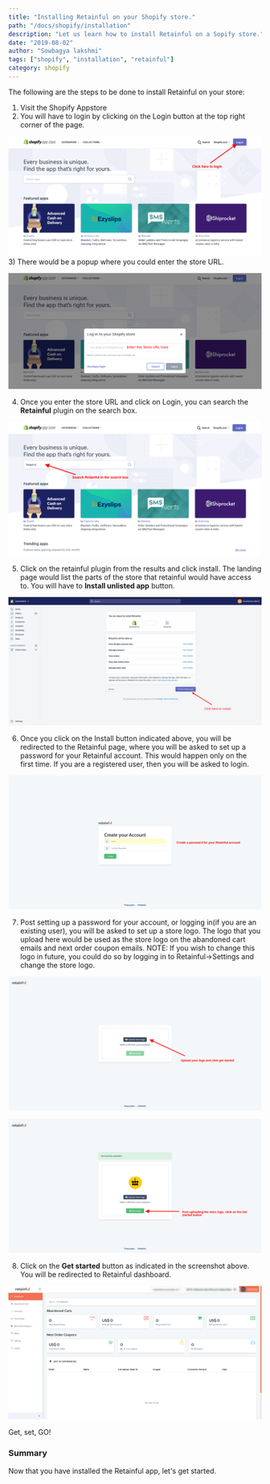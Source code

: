```yaml
---
title: "Installing Retainful on your Shopify store."
path: "/docs/shopify/installation"
description: "Let us learn how to install Retainful on a Sopify store."
date: "2019-08-02"
author: "Sowbagya lakshmi"
tags: ["shopify", "installation", "retainful"]
category: shopify
---
```


The following are the steps to be done to install Retainful on your store:

1) Visit the Shopify <link-text url="https://apps.shopify.com/" target="_blank" rel="noopener">Appstore</link-text>
2) You will have to login by clicking on the Login button at the top right corner of the page.

![Login button](../../images/docs/shopify/installation/login-button.png)
3) There would be a popup where you could enter the store URL.

![Store url](../../images/docs/shopify/installation/store-url.png)

4) Once you enter the store URL and click on Login, you can search the **Retainful** plugin on the search box.

![Search plugin](../../images/docs/shopify/installation/search-retainful.png)

5) Click on the retainful plugin from the results and click install. The landing page would list the parts of the store that retainful would have access to. You will have to **Install unlisted app** button.

![Permission](../../images/docs/shopify/installation/permission.png)

6) Once you click on the Install button indicated above, you will be redirected to the Retainful page, where you will be asked to set up a password for your Retainful account. This would happen only on the first time. If you are a registered user, then you will be asked to login.

![Password setup](../../images/docs/shopify/installation/password-setup.png)

7) Post setting up a password for your account, or logging in(if you are an existing user), you will be asked to set up a store logo.
The logo that you upload here would be used as the store logo on the abandoned cart emails and next order coupon emails.
NOTE: If you wish to change this logo in future, you could do so by logging in to Retainful->Settings and change the store logo.


![Store logo](../../images/docs/shopify/installation/store-logo.png)

![Logo](../../images/docs/shopify/installation/get-started.png)

8) Click on the **Get started** button as indicated in the screenshot above. You will be redirected to Retainful dashboard.

![Retainful dashboard](../../images/docs/shopify/installation/dashboard.png)


Get, set, GO!

### Summary
Now that you have installed the Retainful app, let's <link-text url="https://www.retainful.com/docs/shopify/overview" target="_blank" rel="noopener">get started.</link-text>